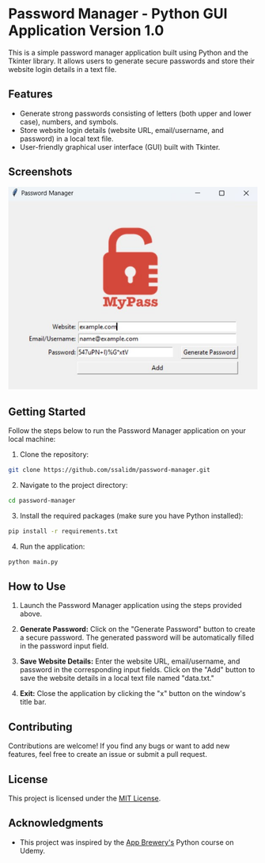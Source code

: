 # Password Manager - Python GUI Application Version 1.0

This is a simple password manager application built using Python and the Tkinter library. It allows users to generate secure passwords and store their website login details in a text file.

## Features

- Generate strong passwords consisting of letters (both upper and lower case), numbers, and symbols.
- Store website login details (website URL, email/username, and password) in a local text file.
- User-friendly graphical user interface (GUI) built with Tkinter.

## Screenshots

![Alt text](screenshots/image.png)

## Getting Started

Follow the steps below to run the Password Manager application on your local machine:

1. Clone the repository:

```bash
git clone https://github.com/ssalidm/password-manager.git
```

2. Navigate to the project directory:

```bash
cd password-manager
```

3. Install the required packages (make sure you have Python installed):

```bash
pip install -r requirements.txt
```

4. Run the application:

```bash
python main.py
```

## How to Use

1. Launch the Password Manager application using the steps provided above.

2. **Generate Password:** Click on the "Generate Password" button to create a secure password. The generated password will be automatically filled in the password input field.

3. **Save Website Details:** Enter the website URL, email/username, and password in the corresponding input fields. Click on the "Add" button to save the website details in a local text file named "data.txt."

4. **Exit:** Close the application by clicking the "x" button on the window's title bar.

## Contributing

Contributions are welcome! If you find any bugs or want to add new features, feel free to create an issue or submit a pull request.

## License

This project is licensed under the [MIT License](https://github.com/ssalidm/password-manager/blob/main/LICENSE).

## Acknowledgments

- This project was inspired by the [App Brewery's](https://www.appbrewery.co/) Python course on Udemy.
